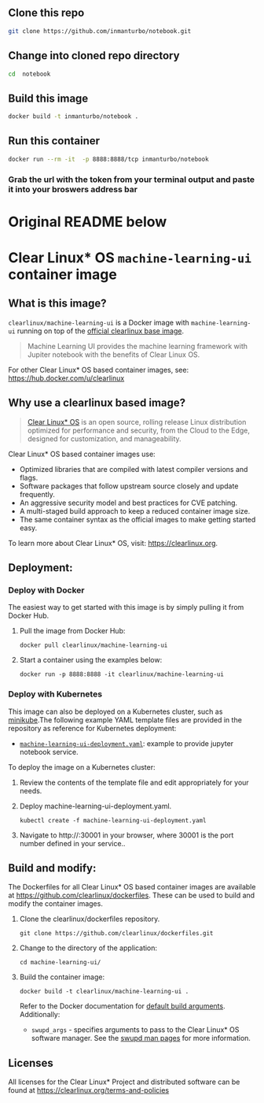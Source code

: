 ## Clone this repo

```bash
git clone https://github.com/inmanturbo/notebook.git
```

## Change into cloned repo directory
```bash
cd  notebook
```
## Build this image
```bash
docker build -t inmanturbo/notebook .
```
## Run this container
```bash
docker run --rm -it  -p 8888:8888/tcp inmanturbo/notebook
```
### Grab the url with the token from your terminal output and paste it into your broswers address bar

# Original README below

# Clear Linux* OS `machine-learning-ui` container image

<!-- Required -->
## What is this image?

`clearlinux/machine-learning-ui` is a Docker image with `machine-learning-ui` running on top of the
[official clearlinux base image](https://hub.docker.com/_/clearlinux). 

<!-- application introduction -->
> Machine Learning UI provides the machine learning framework with Jupiter notebook with the 
> benefits of Clear Linux OS.

For other Clear Linux* OS
based container images, see: https://hub.docker.com/u/clearlinux

## Why use a clearlinux based image?

<!-- CL introduction -->
> [Clear Linux* OS](https://clearlinux.org/) is an open source, rolling release
> Linux distribution optimized for performance and security, from the Cloud to
> the Edge, designed for customization, and manageability.

Clear Linux* OS based container images use:
* Optimized libraries that are compiled with latest compiler versions and
  flags.
* Software packages that follow upstream source closely and update frequently.
* An aggressive security model and best practices for CVE patching.
* A multi-staged build approach to keep a reduced container image size.
* The same container syntax as the official images to make getting started
  easy. 

To learn more about Clear Linux* OS, visit: https://clearlinux.org.

<!-- Required -->
## Deployment:

### Deploy with Docker
The easiest way to get started with this image is by simply pulling it from
Docker Hub. 

1. Pull the image from Docker Hub: 
    ```
    docker pull clearlinux/machine-learning-ui
    ```

2. Start a container using the examples below:

    ```
    docker run -p 8888:8888 -it clearlinux/machine-learning-ui
    ```
    
<!-- Optional -->
### Deploy with Kubernetes
This image can also be deployed on a Kubernetes cluster, such as
[minikube](https://kubernetes.io/docs/setup/learning-environment/minikube/).The
following example YAML template files are provided in the repository as
reference for Kubernetes deployment:

   * [`machine-learning-ui-deployment.yaml`](https://github.com/clearlinux/dockerfiles/blob/master/machine-learning-ui/machine-learning-ui-deployment.yaml):
     example to provide jupyter notebook service.

To deploy the image on a Kubernetes cluster:

1. Review the contents of the template file and edit appropriately for your needs.

2. Deploy machine-learning-ui-deployment.yaml.
    ```
    kubectl create -f machine-learning-ui-deployment.yaml
    ```

3. Navigate to http://<nodeip>:30001 in your browser, where 30001 is the port number defined in your service..

<!-- Required -->
## Build and modify:

The Dockerfiles for all Clear Linux* OS based container images are available at
https://github.com/clearlinux/dockerfiles. These can be used to build and
modify the container images.

1. Clone the clearlinux/dockerfiles repository.
    ```
    git clone https://github.com/clearlinux/dockerfiles.git
    ```

2. Change to the directory of the application:
    ```
    cd machine-learning-ui/
    ```

3. Build the container image:
    ```
    docker build -t clearlinux/machine-learning-ui .
    ```

   Refer to the Docker documentation for [default build arguments](https://docs.docker.com/engine/reference/builder/#arg).
   Additionally:
   
   - `swupd_args` - specifies arguments to pass to the Clear Linux* OS software
     manager. See the [swupd man pages](https://github.com/clearlinux/swupd-client/blob/master/docs/swupd.1.rst#options)
     for more information.

<!-- Required -->
## Licenses

All licenses for the Clear Linux* Project and distributed software can be found
at https://clearlinux.org/terms-and-policies
